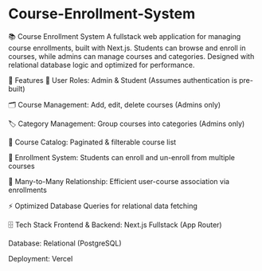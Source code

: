 # Course-Enrollment-System
📚 Course Enrollment System A fullstack web application for managing course enrollments, built with Next.js. Students can browse and enroll in courses, while admins can manage courses and categories. Designed with relational database logic and optimized for performance.

🔧 Features
🔑 User Roles: Admin & Student (Assumes authentication is pre-built)

🗂 Course Management: Add, edit, delete courses (Admins only)

🏷 Category Management: Group courses into categories (Admins only)

📖 Course Catalog: Paginated & filterable course list

📝 Enrollment System: Students can enroll and un-enroll from multiple courses

🔄 Many-to-Many Relationship: Efficient user-course association via enrollments

⚡ Optimized Database Queries for relational data fetching

🗄 Tech Stack
Frontend & Backend: Next.js Fullstack (App Router)

Database: Relational (PostgreSQL)

Deployment: Vercel
